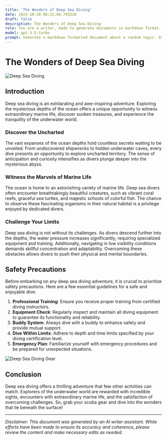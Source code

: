 ```yaml
---
title: 'The Wonders of Deep Sea Diving'
date: 2023-10-20 06:21:04.793338
draft: false
description: The Wonders of Deep Sea Diving
role: You are a writer, made to generate documents in markdown format. It is very important that all of the documents you generate are in valid markdown format.
model: gpt-3.5-turbo
prompt: Generate a markdown formatted document about a random topic. At the bottom, include a disclaimer explaining that the document was generated by you. The first line of the document should be the title. Make sure that the entire document is in proper markdown format, using a mix of various tags to make the document visually appealing.
---
```


# The Wonders of Deep Sea Diving

![Deep Sea Diving](https://example.com/deep-sea-diving.jpg)

## Introduction

Deep sea diving is an exhilarating and awe-inspiring adventure. Exploring the mysterious depths of the ocean offers a unique opportunity to witness extraordinary marine life, discover sunken treasures, and experience the tranquility of the underwater world.

### Discover the Uncharted

The vast expanses of the ocean depths hold countless secrets waiting to be unveiled. From undiscovered shipwrecks to hidden underwater caves, every dive presents an opportunity to explore uncharted territory. The sense of anticipation and curiosity intensifies as divers plunge deeper into the mysterious abyss.

### Witness the Marvels of Marine Life

The ocean is home to an astonishing variety of marine life. Deep sea divers often encounter breathtakingly beautiful creatures, such as vibrant coral reefs, graceful sea turtles, and majestic schools of colorful fish. The chance to observe these fascinating organisms in their natural habitat is a privilege enjoyed by dedicated divers.

### Challenge Your Limits

Deep sea diving is not without its challenges. As divers descend further into the depths, the water pressure increases significantly, requiring specialized equipment and training. Additionally, navigating in low visibility conditions demands skillful concentration and adaptability. Overcoming these obstacles allows divers to push their physical and mental boundaries.

## Safety Precautions

Before embarking on any deep sea diving adventure, it is crucial to prioritize safety precautions. Here are a few essential guidelines for a safe and enjoyable dive:

1. **Professional Training**: Ensure you receive proper training from certified diving instructors.
2. **Equipment Check**: Regularly inspect and maintain all diving equipment to guarantee its functionality and reliability.
3. **Buddy System**: Always dive with a buddy to enhance safety and provide mutual support.
4. **Dive Within Limits**: Adhere to depth and time limits specified by your diving certification level.
5. **Emergency Plan**: Familiarize yourself with emergency procedures and be prepared for unexpected situations.

![Deep Sea Diving Gear](https://example.com/diving-gear.jpg)

## Conclusion

Deep sea diving offers a thrilling adventure that few other activities can match. Explorers of the underwater world are rewarded with incredible sights, encounters with extraordinary marine life, and the satisfaction of overcoming challenges. So, grab your scuba gear and dive into the wonders that lie beneath the surface!

---

*Disclaimer: This document was generated by an AI writer assistant. While efforts have been made to ensure its accuracy and coherence, please review the content and make necessary edits as needed.*